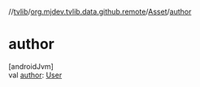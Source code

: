 //[tvlib](../../../index.md)/[org.mjdev.tvlib.data.github.remote](../index.md)/[Asset](index.md)/[author](author.md)

# author

[androidJvm]\
val [author](author.md): [User](../-user/index.md)
